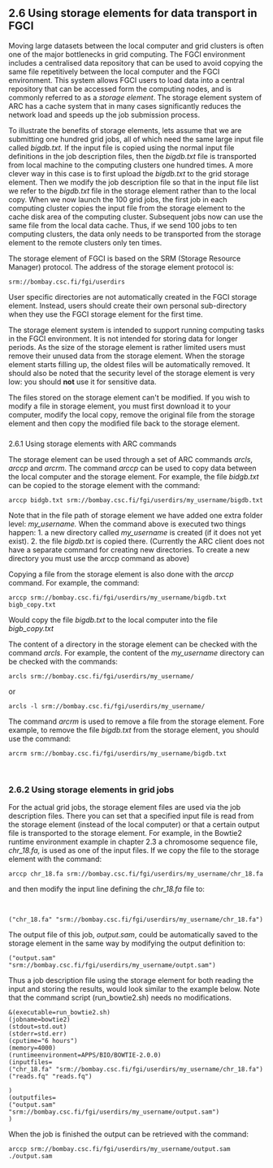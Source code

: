 ## 2.6 Using storage elements for data transport in FGCI

Moving large datasets between the local computer and grid clusters is
often one of the major bottlenecks in grid computing. The FGCI
environment includes a centralised data repository that can be used to
avoid copying the same file repetitively between the local computer and
the FGCI environment. This system allows FGCI users to load data into a
central repository that can be accessed form the computing nodes, and is
commonly referred to as a *storage element*. The storage element system
of ARC has a cache system that in many cases significantly reduces the
network load and speeds up the job submission process.

To illustrate the benefits of storage elements, lets assume that we are
submitting one hundred grid jobs, all of which need the same large input
file called *bigdb.txt.* If the input file is copied using the normal
input file definitions in the job description files, then the
*bigdb.txt* file is transported from local machine to the computing
clusters one hundred times. A more clever way in this case is to first
upload the *bigdb.txt* to the grid storage element. Then we modify the
job description file so that in the input file list we refer to the
*bigdb.txt* file in the storage element rather than to the local copy.
When we now launch the 100 grid jobs, the first job in each computing
cluster copies the input file from the storage element to the cache disk
area of the computing cluster. Subsequent jobs now can use the same file
from the local data cache. Thus, if we send 100 jobs to ten computing
clusters, the data only needs to be transported from the storage element
to the remote clusters only ten times.

The storage element of FGCI is based on the SRM (Storage Resource
Manager) protocol. The address of the storage element protocol is:

    srm://bombay.csc.fi/fgi/userdirs

User specific directories are not automatically created in the FGCI
storage element. Instead, users should create their own personal
sub-directory when they use the FGCI storage element for the first time.

The storage element system is intended to support running computing
tasks in the FGCI environment. It is not intended for storing data for
longer periods. As the size of the storage element is rather limited
users must remove their unused data from the storage element. When the
storage element starts filling up, the oldest files will be
automatically removed. It should also be noted that the security level
of the storage element is very low: you should **not** use it for
sensitive data.

The files stored on the storage element can't be modified. If you wish
to modify a file in storage element, you must first download it to your
computer, modify the local copy, remove the original file from the
storage element and then copy the modified file back to the storage
element.

###   
<a href="https://research.csc.fi/" id="2.6.1"></a>2.6.1 Using storage elements with ARC commands

The storage element can be used through a set of ARC commands *arcls*,
*arccp* and *arcrm*. The command *arccp* can be used to copy data
between the local computer and the storage element. For example, the
file *bidgb.txt* can be copied to the storage element with the command:

    arccp bidgb.txt srm://bombay.csc.fi/fgi/userdirs/my_username/bigdb.txt

Note that in the file path of storage element we have added one extra
folder level: *my\_username.* When the command above is executed two
things happen: 1. a new directory called *my\_username* is created (if
it does not yet exist). 2. the file *bigdb.txt* is copied there.
(Currently the ARC client does not have a separate command for creating
new directories. To create a new directory you must use the arccp
command as above)

Copying a file from the storage element is also done with the *arccp*
command. For example, the command:

    arccp srm://bombay.csc.fi/fgi/userdirs/my_username/bigdb.txt bigb_copy.txt

Would copy the file *bigdb.txt* to the local computer into the file
*bigb\_copy.txt*

The content of a directory in the storage element can be checked with
the command *arcls*. For example, the content of the *my\_username*
directory can be checked with the commands:

    arcls srm://bombay.csc.fi/fgi/userdirs/my_username/

or

    arcls -l srm://bombay.csc.fi/fgi/userdirs/my_username/

The command *arcrm* is used to remove a file from the storage element.
Fore example, to remove the file *bigdb.txt* from the storage element,
you should use the command:

    arcrm srm://bombay.csc.fi/fgi/userdirs/my_username/bigdb.txt

 

### 2.6.2 Using storage elements in grid jobs

<span style="font-style: normal">For the actual grid jobs, the storage
element files are used via the job description files. There you can
</span><span style="font-style: normal">set that a specified input file
is read from the storage element (instead of the local computer) or that
a certain output file is transported to the storage element. For
example, in the Bowtie2 runtime environment example in chapter 2.3 a
chromosome sequence file, </span>*chr\_18.fa,*<span
style="font-style: normal"> is used as one of the input files. If we
copy the file to the storage element with the command:</span>

    arccp chr_18.fa srm://bombay.csc.fi/fgi/userdirs/my_username/chr_18.fa

and then modify the input line defining the *chr\_18.fa* file to:

 

    ("chr_18.fa" "srm://bombay.csc.fi/fgi/userdirs/my_username/chr_18.fa")

The output file of this job, *output.sam*, could be automatically saved
to the storage element in the same way by modifying the output
definition to:

    ("output.sam" "srm://bombay.csc.fi/fgi/userdirs/my_username/outpt.sam")

Thus a job description file using the storage element for both reading
the input and storing the results, would look similar to the example
below. Note that the command script (run\_bowtie2.sh) needs no
modifications.

    &(executable=run_bowtie2.sh)
    (jobname=bowtie2)
    (stdout=std.out)
    (stderr=std.err)
    (cputime="6 hours")
    (memory=4000)
    (runtimeenvironment=APPS/BIO/BOWTIE-2.0.0)
    (inputfiles=
    ("chr_18.fa" "srm://bombay.csc.fi/fgi/userdirs/my_username/chr_18.fa")
    ("reads.fq" "reads.fq")

    )
    (outputfiles=
    ("output.sam" "srm://bombay.csc.fi/fgi/userdirs/my_username/output.sam")
    )

When the job is finished the output can be retrieved with the command:

    arccp srm://bombay.csc.fi/fgi/userdirs/my_username/output.sam ./output.sam

 
